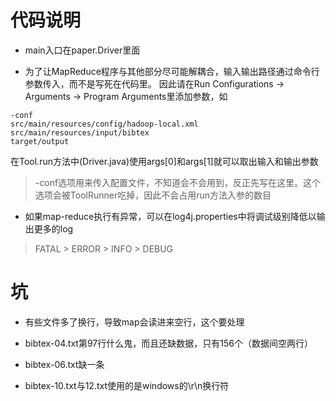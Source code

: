 # 代码说明

- main入口在paper.Driver里面

- 为了让MapReduce程序与其他部分尽可能解耦合，输入输出路径通过命令行参数传入，而不是写死在代码里。
因此请在Run Configurations -> Arguments -> Program Arguments里添加参数，如
```
-conf 
src/main/resources/config/hadoop-local.xml 
src/main/resources/input/bibtex
target/output
```
在Tool.run方法中(Driver.java)使用args[0]和args[1]就可以取出输入和输出参数

> -conf选项用来传入配置文件，不知道会不会用到，反正先写在这里。这个选项会被ToolRunner吃掉，因此不会占用run方法入参的数目

- 如果map-reduce执行有异常，可以在log4j.properties中将调试级别降低以输出更多的log

> FATAL > ERROR > INFO > DEBUG

# 坑

- 有些文件多了换行，导致map会读进来空行，这个要处理

- bibtex-04.txt第97行什么鬼，而且还缺数据，只有156个（数据间空两行）

- bibtex-06.txt缺一条

- bibtex-10.txt与12.txt使用的是windows的\r\n换行符
